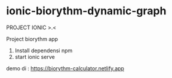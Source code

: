 # ionic-biorythm-dynamic-graph
PROJECT IONIC >.&lt;

Project biorythm app
1. Install dependensi npm
2. start ionic serve

demo di : https://biorythm-calculator.netlify.app
